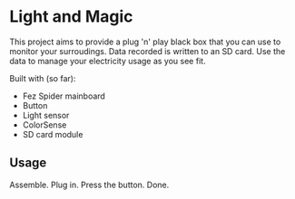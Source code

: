 # Light and Magic

This project aims to provide a plug 'n' play black box that you can use to monitor your surroudings. 
Data recorded is written to an SD card. Use the data to manage your electricity usage as you see fit.

Built with (so far):

* Fez Spider mainboard
* Button
* Light sensor
* ColorSense
* SD card module

## Usage
Assemble. Plug in. Press the button. Done.
